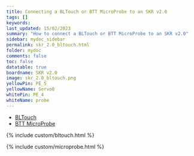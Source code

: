 ```yaml
---
title: Connecting a BLTouch or BTT MicroProbe to an SKR v2.0
tags: []
keywords: 
last_updated: 15/02/2023
summary: "How to connect a BLTouch or BTT MicroProbe to an SKR v2.0"
sidebar: mydoc_sidebar
permalink: skr_2.0_bltouch.html
folder: mydoc
comments: false
toc: false
datatable: true
boardname: SKR v2.0
image: skr_2.0_bltouch.png
yellowPin: PE_5
yellowName: Servo0
whitePin: PE_4
whiteName: probe
---
```


<ul id="profileTabs" class="nav nav-tabs">
  <li class="active"><a class="noCrossRef" href="#bltouch" data-toggle="tab">BLTouch</a></li>  
	<li><a class="noCrossRef" href="#micro" data-toggle="tab">BTT MicroProbe</a></li>
</ul>
  <div class="tab-content">
<div role="tabpanel" class="tab-pane active" id="bltouch" markdown="1">

{% include custom/bltouch.html %}

</div>

<div role="tabpanel" class="tab-pane" id="micro" markdown="1">

{% include custom/microprobe.html %}

</div>

</div>